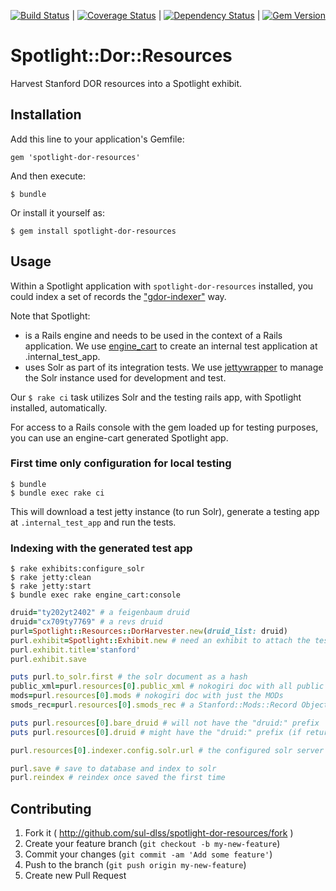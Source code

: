 [![Build Status](https://travis-ci.org/sul-dlss/spotlight-dor-resources.png?branch=master)](https://travis-ci.org/sul-dlss/spotlight-dor-resources) | [![Coverage Status](https://coveralls.io/repos/sul-dlss/spotlight-dor-resources/badge.png?branch=master)](https://coveralls.io/r/sul-dlss/spotlight-dor-resources) | [![Dependency Status](https://gemnasium.com/sul-dlss/spotlight-dor-resources.svg)](https://gemnasium.com/sul-dlss/spotlight-dor-resources) | [![Gem Version](https://badge.fury.io/rb/spotlight-dor-resources.png)](http://badge.fury.io/rb/spotlight-dor-resources)

# Spotlight::Dor::Resources

 Harvest Stanford DOR resources into a Spotlight exhibit.

## Installation

Add this line to your application's Gemfile:

    gem 'spotlight-dor-resources'

And then execute:

    $ bundle

Or install it yourself as:

    $ gem install spotlight-dor-resources

## Usage

Within a Spotlight application with `spotlight-dor-resources` installed, you could index a set of records the ["gdor-indexer"](https://github.com/sul-dlss/gdor-indexer) way.

Note that Spotlight:

* is a Rails engine and needs to be used in the context of a Rails application. We use [engine_cart](https://github.com/cbeer/engine_cart) to create an internal test application at .internal_test_app.
* uses Solr as part of its integration tests. We use [jettywrapper](https://github.com/projecthydra/jettywrapper) to manage the Solr instance used for development and test.

Our `$ rake ci` task utilizes Solr and the testing rails app, with Spotlight installed, automatically.

For access to a Rails console with the gem loaded up for testing purposes, you can use an engine-cart generated Spotlight app.

### First time only configuration for local testing

    $ bundle
    $ bundle exec rake ci

This will download a test jetty instance (to run Solr), generate a testing app at ```.internal_test_app``` and run the tests.

### Indexing with the generated test app

    $ rake exhibits:configure_solr
    $ rake jetty:clean
    $ rake jetty:start
    $ bundle exec rake engine_cart:console

```ruby
druid="ty202yt2402" # a feigenbaum druid
druid="cx709ty7769" # a revs druid
purl=Spotlight::Resources::DorHarvester.new(druid_list: druid)
purl.exhibit=Spotlight::Exhibit.new # need an exhibit to attach the test solr docs too
purl.exhibit.title='stanford'
purl.exhibit.save

puts purl.to_solr.first # the solr document as a hash
public_xml=purl.resources[0].public_xml # nokogiri doc with all public XML
mods=purl.resources[0].mods # nokogiri doc with just the MODs
smods_rec=purl.resources[0].smods_rec # a Stanford::Mods::Record Object (which inherits from the MODS gem)

puts purl.resources[0].bare_druid # will not have the "druid:" prefix
puts purl.resources[0].druid # might have the "druid:" prefix (if returned as the result of an is_collection call)

purl.resources[0].indexer.config.solr.url # the configured solr server (should be localhost in development)

purl.save # save to database and index to solr
purl.reindex # reindex once saved the first time
```

## Contributing

1. Fork it ( http://github.com/sul-dlss/spotlight-dor-resources/fork )
2. Create your feature branch (`git checkout -b my-new-feature`)
3. Commit your changes (`git commit -am 'Add some feature'`)
4. Push to the branch (`git push origin my-new-feature`)
5. Create new Pull Request
